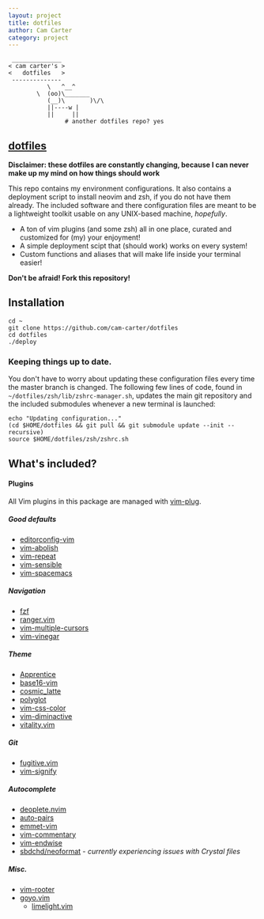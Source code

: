 ```yaml
---
layout: project
title: dotfiles
author: Cam Carter
category: project
---
```


```
 ______________
< cam carter's >
<   dotfiles   >
 --------------
           \   ^__^
	    \  (oo)\_______
	       (__)\       )\/\
		   ||----w |
		   ||     ||
				# another dotfiles repo? yes
```

## [dotfiles](https://github.com/cam-carter/dotfiles)

**Disclaimer: these dotfiles are constantly changing, because I can never make up my mind on how things should work**

This repo contains my environment configurations. It also contains a deployment script to install neovim and zsh, if you do not have them already. The included software and there configuration files are meant to be a lightweight toolkit usable on any UNIX-based machine, *hopefully*.

  - A ton of vim plugins (and some zsh) all in one place, curated and customized for (my) your enjoyment!
  - A simple deployment scipt that (should work) works on every system!
  - Custom functions and aliases that will make life inside your terminal easier!

**Don't be afraid! Fork this repository!**

## Installation
```
cd ~
git clone https://github.com/cam-carter/dotfiles
cd dotfiles
./deploy
```

### Keeping things up to date.
You don't have to worry about updating these configuration files every time the master branch is changed. The following few lines of code, found in `~/dotfiles/zsh/lib/zshrc-manager.sh`, updates the main git repository and the included submodules whenever a new terminal is launched:
```
echo "Updating configuration..."
(cd $HOME/dotfiles && git pull && git submodule update --init --recursive)
source $HOME/dotfiles/zsh/zshrc.sh
```

## What's included?

#### Plugins
All Vim plugins in this package are managed with [vim-plug](https://github.com/junegunn/vim-plug).

##### Good defaults
- [editorconfig-vim](https://github.com/editorconfig/editorconfig-vim)
- [vim-abolish](https://github.com/tpope/vim-abolish)
- [vim-repeat](https://github.com/tpope/vim-repeat)
- [vim-sensible](https://github.com/tpope/vim-sensible)
- [vim-spacemacs](https://github.com/jimmay5469/vim-spacemacs)

##### Navigation
- [fzf](https://github.com/junegunn/fzf.vim)
- [ranger.vim](https://github.com/francoiscabrol/ranger.vim)
- [vim-multiple-cursors](https://github.com/terryma/vim-multiple-cursors)
- [vim-vinegar](https://github.com/tpope/vim-vinegar)

##### Theme
- [Apprentice](https://github.com/romainl/Apprentice)
- [base16-vim](https://github.com/chriskempson/base16-vim)
- [cosmic_latte](https://github.com/nightsense/cosmic_latte)
- [polyglot](https://github.com/sheerun/vim-polyglot)
- [vim-css-color](https://github.com/ap/vim-css-color)
- [vim-diminactive](https://github.com/nightsense/cosmic_latte)
- [vitality.vim](https://github.com/tpope/sjl/vitality.vim)

##### Git
- [fugitive.vim](https://github.com/vim-fugitive)
- [vim-signify](https://github.com/mhinz/vim-signify)

##### Autocomplete
- [deoplete.nvim](https://github.com/Shougo/deoplete.nvim)
- [auto-pairs](https://github.com/jiangmiao/auto-pairs)
- [emmet-vim](https://github.com/mattn/emmet-vim)
- [vim-commentary](https://github.com/tpope/vim-commentary)
- [vim-endwise](https://github.com/tpope/vim-endwise)
- [sbdchd/neoformat](https://github.com/sdbchd/neoformat) - _currently experiencing issues with Crystal files_

##### Misc.
- [vim-rooter](https://github.com/airblade/vim-rooter)
- [goyo.vim](https://github.com/junegunn/goyo.vim)
	- [limelight.vim](https://github.com/junegunn/limelight.vim)
